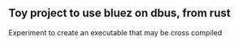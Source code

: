 ## Toy project to use bluez on dbus, from rust

Experiment to create an executable that may be cross compiled

